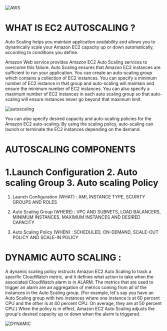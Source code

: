 
![AWS](https://user-images.githubusercontent.com/54776422/142857199-1316cb30-d91c-43b5-97e6-572444e7fefd.jpg)


# WHAT IS EC2 AUTOSCALING ?

Auto Scaling helps you maintain application availability and allows you to dynamically scale your Amazon EC2 capacity up or down automatically, according to conditions you define.

Amazon Web service provides Amazon EC2 Auto Scaling services to overcome this failure. Auto Scaling ensures that Amazon EC2 instances are sufficient to run your application. You can create an auto-scaling group which contains a collection of EC2 instances. You can specify a minimum number of EC2 instance in that group and auto-scaling will maintain and ensure the minimum number of EC2 instances. You can also specify a maximum number of EC2 instances in each auto scaling group so that auto-scaling will ensure instances never go beyond that maximum limit.

![autoscaling](https://user-images.githubusercontent.com/54776422/142845510-6c82d7e8-51d4-4dd0-8c6f-b63aa0fa7890.jpeg)

You can also specify desired capacity and auto-scaling policies for the Amazon EC2 auto-scaling. By using the scaling policy, auto-scaling can launch or terminate the EC2 instances depending on the demand.

# AUTOSCALING COMPONENTS

# 1.Launch Configuration 2. Auto scaling Group 3. Auto scaling Policy

1. Launch Configuration (WHAT) : AMI, INSTANCE TYPE, SCURITY GROUPS AND ROLES

2. Auto Scaling Group (WHERE)  : VPC AND SUBNETS, LOAD BALANCERS, MINIMUM INSTANCES, MAXIMUM INSTANCES AND DESIRED CAPACITY

3. Auto Scaling Policy (WHEN)  : SCHEDULED, ON-DEMAND, SCALE-OUT POLICY AND SCALE-IN POLICY

# DYNAMIC AUTO SCALING :

A dynamic scaling policy instructs Amazon EC2 Auto Scaling to track a specific CloudWatch metric, and it defines what action to take when the associated CloudWatch alarm is in ALARM. The metrics that are used to trigger an alarm are an aggregation of metrics coming from all of the instances in the Auto Scaling group. (For example, let's say you have an Auto Scaling group with two instances where one instance is at 60 percent CPU and the other is at 40 percent CPU. On average, they are at 50 percent CPU.) When the policy is in effect, Amazon EC2 Auto Scaling adjusts the group's desired capacity up or down when the alarm is triggered.


![DYNAMIC](https://user-images.githubusercontent.com/54776422/142850616-26750bd2-15f6-43a9-9e3f-0b205d8d58d5.jpg)
